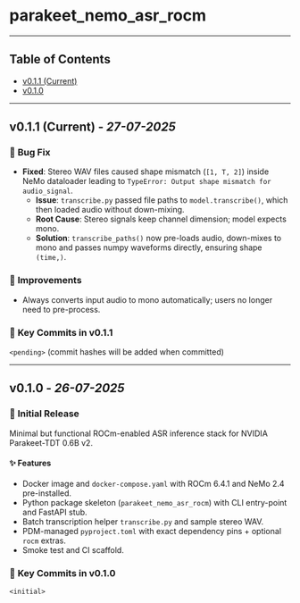 # parakeet_nemo_asr_rocm

---

## Table of Contents

- [v0.1.1 (Current)](#v011-current---27-07-2025)
- [v0.1.0](#v010---26-07-2025)

---

## **v0.1.1** (Current) - *27-07-2025*

### 🐛 **Bug Fix**

- **Fixed**: Stereo WAV files caused shape mismatch (`[1, T, 2]`) inside NeMo dataloader leading to `TypeError: Output shape mismatch for audio_signal`.
  - **Issue**: `transcribe.py` passed file paths to `model.transcribe()`, which then loaded audio without down-mixing.
  - **Root Cause**: Stereo signals keep channel dimension; model expects mono.
  - **Solution**: `transcribe_paths()` now pre-loads audio, down-mixes to mono and passes numpy waveforms directly, ensuring shape `(time,)`.

### 🔧 **Improvements**

- Always converts input audio to mono automatically; users no longer need to pre-process.

### 📝 **Key Commits in v0.1.1**

`<pending>` (commit hashes will be added when committed)

---

## **v0.1.0** - *26-07-2025*

### 🎉 **Initial Release**

Minimal but functional ROCm-enabled ASR inference stack for NVIDIA Parakeet-TDT 0.6B v2.

#### ✨ **Features**

- Docker image and `docker-compose.yaml` with ROCm 6.4.1 and NeMo 2.4 pre-installed.
- Python package skeleton (`parakeet_nemo_asr_rocm`) with CLI entry-point and FastAPI stub.
- Batch transcription helper `transcribe.py` and sample stereo WAV.
- PDM-managed `pyproject.toml` with exact dependency pins + optional `rocm` extras.
- Smoke test and CI scaffold.

### 📝 **Key Commits in v0.1.0**

`<initial>`
